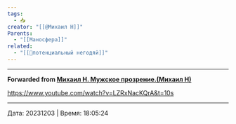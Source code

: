 ```yaml
---
tags:
  - 📥
creator: "[[@Михаил Н]]"
Parents:
  - "[[Маносфера]]"
related:
  - "[[📜потенциальный негодяй]]"
---
```



***

**Forwarded from [Михаил Н. Мужское прозрение.(Михаил Н)](https://t.me/mikhailNPZ/220)**

https://www.youtube.com/watch?v=LZRxNacKQrA&t=10s

---

Дата: 20231203 | Время: 18:05:24

